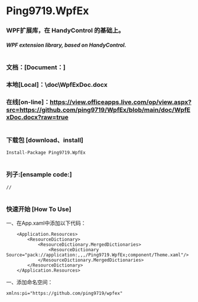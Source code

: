 # Ping9719.WpfEx

### WPF扩展库，在 HandyControl 的基础上。
##### WPF extension library, based on HandyControl.
#

### 文档：[Document：]
### 本地[Local]：\doc\WpfExDoc.docx
### 在线[on-line]：https://view.officeapps.live.com/op/view.aspx?src=https://github.com/ping9719/WpfEx/blob/main/doc/WpfExDoc.docx?raw=true
#

### 下载包 [download、install]
```CSharp
Install-Package Ping9719.WpfEx
```
#

### 列子:[ensample code:]
```CSharp
//
```
#

### 快速开始 [How To Use]
一、在App.xaml中添加以下代码： 
```CSharp
    <Application.Resources>
        <ResourceDictionary>
            <ResourceDictionary.MergedDictionaries>
                <ResourceDictionary Source="pack://application:,,,/Ping9719.WpfEx;component/Theme.xaml"/>
            </ResourceDictionary.MergedDictionaries>
        </ResourceDictionary>
    </Application.Resources>
```
一、添加命名空间：
```CSharp
xmlns:pi="https://github.com/ping9719/wpfex"
```

